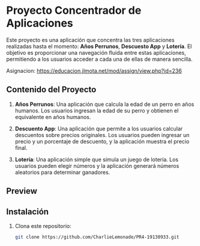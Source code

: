 # Proyecto Concentrador de Aplicaciones

Este proyecto es una aplicación que concentra las tres aplicaciones realizadas hasta el momento: **Años Perrunos**, **Descuesto App** y **Lotería**. El objetivo es proporcionar una navegación fluida entre estas aplicaciones, permitiendo a los usuarios acceder a cada una de ellas de manera sencilla.

Asignacion: https://educacion.jlmota.net/mod/assign/view.php?id=236

## Contenido del Proyecto

1. **Años Perrunos**: Una aplicación que calcula la edad de un perro en años humanos. Los usuarios ingresan la edad de su perro y obtienen el equivalente en años humanos.

2. **Descuento App**: Una aplicación que permite a los usuarios calcular descuentos sobre precios originales. Los usuarios pueden ingresar un precio y un porcentaje de descuento, y la aplicación muestra el precio final.

3. **Lotería**: Una aplicación simple que simula un juego de lotería. Los usuarios pueden elegir números y la aplicación generará números aleatorios para determinar ganadores.

## Preview

## Instalación

1. Clona este repositorio:

   ```bash
   git clone https://github.com/CharlieLemonade/PR4-19130933.git
